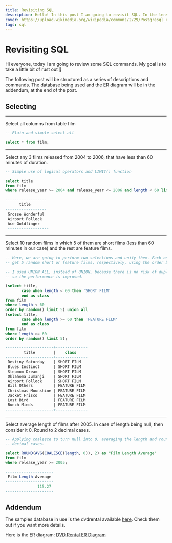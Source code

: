 ```yaml
---
title: Revisiting SQL
description: Hello! In this post I am going to revisit SQL. In the lenses of PostgreSQL.
cover: https://upload.wikimedia.org/wikipedia/commons/2/29/Postgresql_elephant.svg
tags: sql
---
```


# Revisiting SQL

Hi everyone, today I am going to review some SQL commands. My goal is to take a little bit of rust out :rofl:

The following post will be structured as a series of descriptions and commands. The database
being used and the ER diagram will be in the addendum, at the end of the post.

## Selecting

---

Select all columns from table film

```sql
-- Plain and simple select all

select * from film;
```

---

Select any 3 films released from 2004 to 2006, that have less than 60 minutes of duration.

```sql
-- Simple use of logical operators and LIMIT() function

select title
from film
where release_year >= 2004 and release_year <= 2006 and length < 60 limit 3;

------------------
      title       
------------------
 Grosse Wonderful
 Airport Pollock
 Ace Goldfinger
 ------------------
```

---

Select 10 random films in which 5 of them are short films (less than 60 minutes in our case) and
the rest are feature films.

```sql
-- Here, we are going to perform two selections and unify them. Each one will 
-- get 5 random short or feature films, respectively, using the order by random(). 

-- I used UNION ALL, instead of UNION, because there is no risk of duplications, 
-- so the performance is improved.

(select title,
       case when length < 60 then 'SHORT FILM'
       end as class
from film
where length < 60
order by random() limit 5) union all
(select title,
       case when length >= 60 then 'FEATURE FILM'
       end as class
from film
where length >= 60
order by random() limit 5);

---------------------+--------------
        title        |    class     
---------------------+--------------
 Destiny Saturday    | SHORT FILM
 Blues Instinct      | SHORT FILM
 Stepmom Dream       | SHORT FILM
 Oklahoma Jumanji    | SHORT FILM
 Airport Pollock     | SHORT FILM
 Bill Others         | FEATURE FILM
 Christmas Moonshine | FEATURE FILM
 Jacket Frisco       | FEATURE FILM
 Lost Bird           | FEATURE FILM
 Bunch Minds         | FEATURE FILM
---------------------+--------------
```

---

Select average length of films after 2005. In case of length being null, then consider it 0.
Round to 2 decimal cases.

```sql
-- Applying coalesce to turn null into 0, averaging the length and rounding it up to 2 
-- decimal cases.

select ROUND(AVG(COALESCE(length, 0)), 2) as "Film Length Average"
from film
where release_year >= 2005;

---------------------
 Film Length Average 
---------------------
              115.27
---------------------
```


## Addendum

The samples database in use is the dvdrental available [here](https://www.postgresqltutorial.com/postgresql-getting-started/postgresql-sample-database/). Check them out if you want more details.

Here is the ER diagram: [DVD Rental ER Diagram](https://www.postgresqltutorial.com/wp-content/uploads/2018/03/dvd-rental-sample-database-diagram.png "ER Diagram")